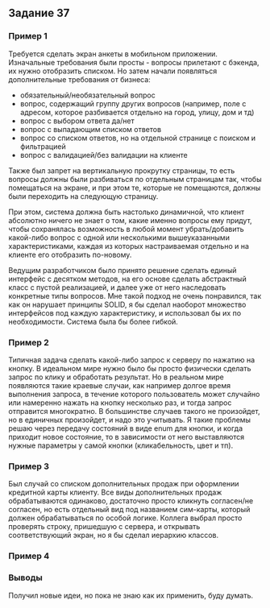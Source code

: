 ## Задание 37

### Пример 1

Требуется сделать экран анкеты в мобильном приложении. Изначальные требования были просты - 
вопросы прилетают с бэкенда, их нужно отобразить списком. Но затем начали появляться дополнительные требования
от бизнеса:
- обязательный/необязательный вопрос
- вопрос, содержащий группу других вопросов (например, поле с адресом, которое разбивается отдельно на
город, улицу, дом и тд)
- вопрос с выбором ответа да/нет
- вопрос с выпадающим списком ответов
- вопрос со списком ответов, но на отдельной странице с поиском и фильтрацией
- вопрос с валидацией/без валидации на клиенте

Также был запрет на вертикальную прокрутку страницы, то есть вопросы должны были разбиваться
по отдельным страницам так, чтобы помещаться на экране, и при этом те, которые не помещаются, должны были
переходить на следующую страницу.

При этом, система должна быть настолько динамичной, что клиент абсолютно ничего не знает о том, какие
именно вопросы ему придут, чтобы сохранялась возможность в любой момент убрать/добавить какой-либо
вопрос с одной или несколькими вышеуказанными характеристиками, каждая из которых настраиваемая отдельно
и на клиенте его отобразить по-новому.

Ведущим разработчиком было принято решение сделать единый интерфейс с десятком методов, на его основе
сделать абстрактный класс с пустой реализацией, и далее уже от него наследовать конкретные типы
вопросов. Мне такой подход не очень понравился, так как он нарушает принципы SOLID, я бы сделал наоборот
множество интерфейсов под каждую характеристику, и использовал бы их по необходимости. Система была бы
более гибкой.

### Пример 2

Типичная задача сделать какой-либо запрос к серверу по нажатию на кнопку. В идеальном
мире нужно было бы просто физически сделать запрос по клику и обработать результат. Но в реальном
мире появляются такие краевые случаи, как например долгое время выполнения запроса, в течение которого
пользователь может случайно или намеренно нажать на кнопку несколько раз, и тогда запрос отправится
многократно. В большинстве случаев такого не произойдет, но в единичных произойдет, и надо это
учитывать. Я такие проблемы решаю через передачу состояний в виде enum для кнопки, и когда приходит
новое состояние, то в зависимости от него выставляются нужные параметры у самой кнопки (кликабельность,
цвет и тп).

### Пример 3

Был случай со списком дополнительных продаж при оформлении кредитной карты клиенту. Все виды дополнительных
продаж обрабатываются одинаково, достаточно просто кликнуть согласен/не согласен, но есть отдельный вид
под названием сим-карты, который должен обрабатываться по особой логике. Коллега выбрал просто
проверять строку, пришедшую с сервера, и открывать соответствующий экран, но я бы сделал иерархию
классов.

### Пример 4



### Выводы

Получил новые идеи, но пока не знаю как их применить, буду думать.
